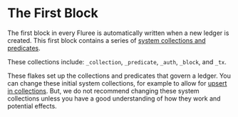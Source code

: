 # The First Block

The first block in every Fluree is automatically written when a new ledger is created. This first block contains a series of [system collections and predicates](/concepts/infrastructure/system_collections.md).

These collections include: `_collection`, `_predicate`, `_auth`, `_block`, and `_tx`.

These flakes set up the collections and predicates that govern a ledger. You can change these initial system collections, for example to allow for [upsert in collections](/overview/schema/collections.mdx#updating-a-predicate-in-_collection). But, we do not recommend changing these system collections unless you have a good understanding of how they work and potential effects.
